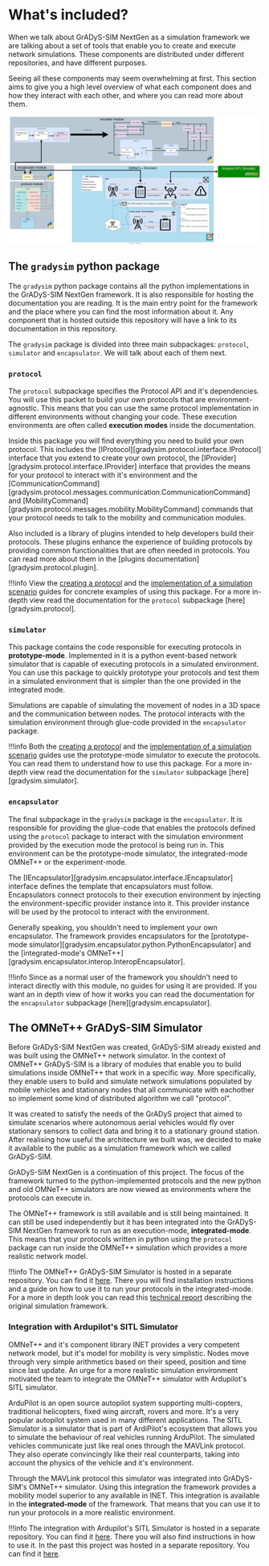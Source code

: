 # What's included?

When we talk about GrADyS-SIM NextGen as a simulation framework we are talking 
about a set of tools that enable you to create and execute network simulations.
These components are distributed under different repositories, and have 
different purposes.

Seeing all these components may seem overwhelming at first. This section aims
to give you a high level overview of what each component does and how they
interact with each other, and where you can read more about them.

![framework architecture diagram](./assets/framework_architecture_diagram.svg)

## The `gradysim` python package
The `gradysim` python package contains all the python implementations in the
GrADyS-SIM NextGen framework. It is also responsible for hosting the 
documentation you are reading. It is the main entry point for the framework
and the place where you can find the most information about it. Any component
that is hosted outside this repository will have a link to its documentation
in this repository.

The `gradysim` package is divided into three main subpackages: `protocol`,
`simulator` and `encapsulator`. We will talk about each of them next.

### `protocol`
The `protocol` subpackage specifies the Protocol API and it's dependencies. 
You will use this packet to build your own protocols that are 
environment-agnostic. This means that you can use the same protocol 
implementation in different environments without changing your code. 
These execution environments are often called **execution modes** inside the
documentation.

Inside this package you will find everything you need to build your own protocol.
This includes the [IProtocol][gradysim.protocol.interface.IProtocol] interface
that you extend to create your own protocol, the 
[IProvider][gradysim.protocol.interface.IProvider] interface that provides the
means for your protocol to interact with it's environment and the 
[CommunicationCommand][gradysim.protocol.messages.communication.CommunicationCommand] and
[MobilityCommand][gradysim.protocol.messages.mobility.MobilityCommand] commands
that your protocol needs to talk to the mobility and communication modules.

Also included is a library of plugins intended to help developers build their
protocols. These plugins enhance the experience of building protocols by 
providing common functionalities that are often needed in protocols. You can
read more about them in the [plugins documentation][gradysim.protocol.plugin].

!!!info
    View the [creating a protocol](./Guides/creating.md) and the 
    [implementation of a simulation scenario](./Guides/creating.md) guides for 
    concrete examples of using this package. For a more in-depth view read the 
    documentation for the `protocol` subpackage [here][gradysim.protocol].

### `simulator`

This package contains the code responsible for executing protocols in 
**prototype-mode**. Implemented in it is a python event-based network simulator
that is capable of executing protocols in a simulated environment. You can use
this package to quickly prototype your protocols and test them in a simulated
environment that is simpler than the one provided in the integrated mode.

Simulations are capable of simulating the movement of nodes in a 3D space and
the communication between nodes. The protocol interacts with the simulation
environment through glue-code provided in the `encapsulator` package.

!!!info
    Both the [creating a protocol](./Guides/creating.md) and the 
    [implementation of a simulation scenario](./Guides/creating.md) guides use
    the prototype-mode simulator to execute the protocols. You can read them to 
    understand how to use this package. For a more in-depth view read the 
    documentation for the `simulator` subpackage [here][gradysim.simulator].

### `encapsulator`

The final subpackage in the `gradysim` package is the `encapsulator`. It is
responsible for providing the glue-code that enables the protocols defined using
the `protocol` package to interact with the simulation environment provided by
the execution mode the protocol is being run in. This environment can be the
prototype-mode simulator, the integrated-mode OMNeT++ or the experiment-mode.

The [IEncapsulator][gradysim.encapsulator.interface.IEncapsulator] interface 
defines the template that encapsulators must follow. Encapsulators connect 
protocols to their execution environment by injecting the environment-specific
provider instance into it. This provider instance will be used by the protocol
to interact with the environment.

Generally speaking, you shouldn't need to implement your own encapsulator. The
framework provides encapsulators for the 
[prototype-mode simulator][gradysim.encapsulator.python.PythonEncapsulator] and 
the [integrated-mode's OMNeT++][gradysim.encapsulator.interop.InteropEncapsulator]. 

!!!info
    Since as a normal user of the framework you shouldn't need to interact
    directly with this module, no guides for using it are provided. If you
    want an in depth view of how it works you can read the documentation for
    the `encapsulator` subpackage [here][gradysim.encapsulator]. 

## The OMNeT++ GrADyS-SIM Simulator

Before GrADyS-SIM NextGen was created, GrADyS-SIM already existed and was built
using the OMNeT++ network simulator. In the context of OMNeT++ GrADyS-SIM is 
a library of modules that enable you to build simulations inside OMNeT++ that
work in a specific way. More specifically, they enable users to build and
simulate network simulations populated by mobile vehicles and stationary nodes
that all communicate with eachother so implement some kind of distributed 
algorithm we call "protocol".

It was created to satisfy the needs of the GrADyS project that aimed to 
simulate scenarios where autonomous aerial vehicles would fly over stationary
sensors to collect data and bring it to a stationary ground station. After
realising how useful the architecture we built was, we decided to make it
available to the public as a simulation framework which we called GrADyS-SIM.

GrADyS-SIM NextGen is a continuation of this project. The focus of the framework
turned to the python-implemented protocols and the new python and
old OMNeT++ simulators are now viewed as environments where the protocols can
execute in.

The OMNeT++ framework is still available and is still being maintained. It can
still be used independently but it has been integrated into the GrADyS-SIM
NextGen framework to run as an execution-mode, **integrated-mode**. This means
that your protocols written in python using the `protocol` package can run
inside the OMNeT++ simulation which provides a more realistic network model.

!!!info
    The OMNeT++ GrADyS-SIM Simulator is hosted in a separate repository. You
    can find it [here](https://github.com/brunoolivieri/gradys-simulations). 
    There you will find installation instructions and a guide on how to use it
    to run your protocols in the integrated-mode. For a more in depth look you
    can read this [technical report](https://arxiv.org/abs/2202.08134) 
    describing the original simulation framework.

### Integration with Ardupilot's SITL Simulator

OMNeT++ and it's component library INET provides a very competent network model, 
but it's model for mobility is very simplistic. Nodes move through very simple 
arithmetics based on their speed, position and time since last update. An urge 
for a more realistic simulation environment motivated the team to integrate the 
OMNeT++ simulator with Ardupilot's SITL simulator. 

ArduPilot is an open source autopilot system supporting multi-copters,
traditional helicopters, fixed wing aircraft, rovers and more. It's a very 
popular autopilot system used in many different applications. The SITL Simulator
is a simulator that is part of ArdiPilot's ecosystem that allows you to simulate
the behaviour of real vehicles running ArduPilot. The simulated vehicles 
communicate just like real ones through the MAVLink protocol. They also operate
convincingly like their real counterparts, taking into account the physics of
the vehicle and it's environment.

Through the MAVLink protocol this simulator was integrated into GrADyS-SIM's
OMNeT++ simulator. Using this integration the framework provides a mobility
model superior to any available in INET. This integration is available in the
**integrated-mode** of the framework. That means that you can use it to run your
protocols in a more realistic environment.

!!!info
    The integration with Ardupilot's SITL Simulator is hosted in a separate 
    repository. You can find it 
    [here](https://github.com/brunoolivieri/gradys-simulations). There you will
    also find instructions in how to use it. In the past this project was hosted
    in a separate repository. You can find it 
    [here](https://github.com/Thlamz/MAVSIMNET).
